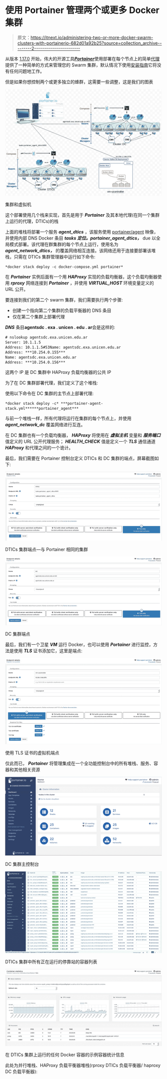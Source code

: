 # 使用 Portainer 管理两个或更多 Docker 集群

> 原文：<https://itnext.io/administering-two-or-more-docker-swarm-clusters-with-portainerio-682d01a92b25?source=collection_archive---------2----------------------->

从版本 [1.17.0](https://store.docker.com/community/images/portainer/portainer) 开始，伟大的开源工具[***Portainer***](https://portainer.io/)使用部署在每个节点上的简单[代理](https://store.docker.com/community/images/portainer/agent)提供了一种简单的方式来管理您的 Swarm 集群，默认情况下使用[安装指南](https://portainer.readthedocs.io/en/stable/agent.html#deploy-it-as-a-stack)它将没有任何问题地工作。

但是如果你想控制两个或更多独立的蜂群，这需要一些调整，这是我们的图表

![](img/e2261838122085653472b3b40a660773.png)

集群和虚拟机

这个部署使用几个栈来实现，首先是用于 ***Portainer*** 及其本地代理(在同一个集群上运行的代理，DTICs)的栈

上面的堆栈将部署一个服务 ***agent_dtics*** ，该服务使用 [portainer/agent](https://store.docker.com/community/images/portainer/agent) 映像，并使用内部 DNS Docker 条目 ***tasks 定位。portainer_agent_dtics，*** due 以全局模式部署。该代理在群集群的每个节点上运行，使用名为 ***agent_network_dtics，*** 的覆盖网络相互连接。该网络还用于连接要部署该堆栈，只需在 DTICs 集群管理器中运行如下命令:

```
*docker stack deploy -c docker-compose.yml portainer*
```

在 ***Portainer*** 实例后面有一个用 ***HAProxy*** 实现的负载均衡器，这个负载均衡器使用 ***rproxy*** 网络连接到 ***Portainer*** ，并使用 ***VIRTUAL_HOST*** 环境变量定义的 URL 公开。

要连接到我们的第二个 swarm 集群，我们需要执行两个步骤:

*   创建一个指向第二个集群的负载平衡器的 DNS 条目
*   仅在第二个集群上部署代理

***DNS*** 条目**agentsdc . exa . unicen . edu . ar**会是这样的:

```
# nslookup agentsdc.exa.unicen.edu.ar
Server: 10.1.1.5
Address: 10.1.1.5#53Name: agentsdc.exa.unicen.edu.ar
Address: ***10.254.0.155***
Name: agentsdc.exa.unicen.edu.ar
Address: ***10.254.0.156***
```

这两个 IP 是 DC 集群中 HAProxy 负载均衡器的公共 IP

为了在 DC 集群部署代理，我们定义了这个堆栈:

使用以下命令在 DC 集群的主节点上部署代理:

```
*docker stack deploy -c* ***portainer-agent-stack.yml******portainer_agent***
```

与前一个堆栈一样，所有代理将运行在集群的每个节点上，并使用 ***agent_network_dc*** 覆盖网络进行互连。

在 DC 集群也有一个负载均衡器， ***HAProxy*** 将使用在 ***虚拟主机*** 变量和 ***服务端口*** 值定义的 URL 公开代理服务； ***HEALTH_CHECK*** 值是定义一个 ***TLS*** 通信通道 ***HAProxy*** 和代理之间的一个诡计。

最后，我们需要在 Portainer 控制台定义 DTICs 和 DC 集群的端点，屏幕截图如下:

![](img/99635d378319a9cefc485757cd4dce6c.png)

DTICs 集群端点—与 Portainer 相同的集群

![](img/c91b62dfe97a578f01a3c45cf259f994.png)

DC 集群端点

最后，我们有一个卫星 ***VM*** 运行 Docker，也可以使用 ***Portainer*** 进行监控，方法是使用 ***TLS*** 证书添加它，这里是端点:

![](img/0bd764b094b2ee9db9c025e2a0b87717.png)

使用 TLS 证书的虚拟机端点

仅此而已， ***Portainer*** 将管理集成在一个全功能控制台中的所有堆栈、服务、容器和其他相关资源

![](img/167b5675c6018089864df2b243a3521e.png)

DC 集群主控制台

![](img/3e6d8bab77f9233fa50f3057fd7e0215.png)

DTICs 集群中所有正在运行的停靠站的容器列表

![](img/1cf9aea521916b60b07bdd7d546274fd.png)

在 DTICs 集群上运行的任何 Docker 容器的示例容器统计信息

此处为并行堆栈、HAProxy 负载平衡器堆栈(rproxy DTICs 负载平衡器/ haproxy DC 负载平衡器):